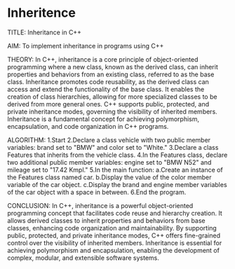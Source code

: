 # Inheritence

TITLE: Inheritance in C++

AIM: To implement inheritance in programs using C++

THEORY: In C++, inheritance is a core principle of object-oriented programming where a new class, known as the derived class, can inherit properties and behaviors from an existing class, referred to as the base class. Inheritance promotes code reusability, as the derived class can access and extend the functionality of the base class. It enables the creation of class hierarchies, allowing for more specialized classes to be derived from more general ones. C++ supports public, protected, and private inheritance modes, governing the visibility of inherited members. Inheritance is a fundamental concept for achieving polymorphism, encapsulation, and code organization in C++ programs.

ALGORITHM: 1.Start 2.Declare a class vehicle with two public member variables: brand set to "BMW" and color set to "White." 3.Declare a class Features that inherits from the vehicle class. 4.In the Features class, declare two additional public member variables: engine set to "BMW N52" and mileage set to "17.42 Kmpl." 5.In the main function: a.Create an instance of the Features class named car. b.Display the value of the color member variable of the car object. c.Display the brand and engine member variables of the car object with a space in between. 6.End the program.

CONCLUSION: In C++, inheritance is a powerful object-oriented programming concept that facilitates code reuse and hierarchy creation. It allows derived classes to inherit properties and behaviors from base classes, enhancing code organization and maintainability. By supporting public, protected, and private inheritance modes, C++ offers fine-grained control over the visibility of inherited members. Inheritance is essential for achieving polymorphism and encapsulation, enabling the development of complex, modular, and extensible software systems.
